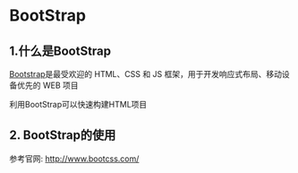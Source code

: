 # BootStrap

## 1.什么是BootStrap

[Bootstrap](http://www.bootcss.com/)是最受欢迎的 HTML、CSS 和 JS 框架，用于开发响应式布局、移动设备优先的 WEB 项目

利用BootStrap可以快速构建HTML项目

## 2. BootStrap的使用

参考官网: http://www.bootcss.com/